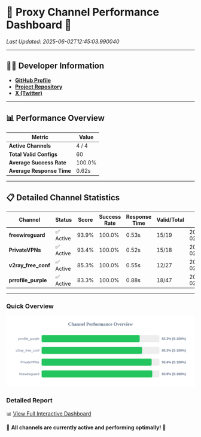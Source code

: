 # 🌟 Proxy Channel Performance Dashboard 🌟

_Last Updated: 2025-06-02T12:45:03.990040_

---

## 👩‍💻 Developer Information

- **[GitHub Profile](https://github.com/4n0nymou3)**  
- **[Project Repository](https://github.com/4n0nymou3/multi-proxy-config-fetcher)**  
- **[X (Twitter)](https://x.com/4n0nymou3)**  

---

## 📊 Performance Overview

| Metric                | Value       |
|-----------------------|-------------|
| **Active Channels**   | 4 / 4       |
| **Total Valid Configs** | 60          |
| **Average Success Rate** | 100.0%      |
| **Average Response Time** | 0.62s       |

---

## 📋 Detailed Channel Statistics

| Channel          | Status     | Score  | Success Rate | Response Time | Valid/Total | Last Success               |
|------------------|------------|--------|--------------|---------------|-------------|----------------------------|
| **freewireguard**  | ✅ Active  | 93.9%  | 100.0% | 0.53s         | 15/19       | 2025-06-02T12:45:03.988506 |
| **PrivateVPNs**  | ✅ Active  | 93.4%  | 100.0% | 0.52s         | 15/18       | 2025-06-02T12:45:03.430170 |
| **v2ray_free_conf**  | ✅ Active  | 85.3%  | 100.0% | 0.55s         | 12/27       | 2025-06-02T12:45:02.877594 |
| **prrofile_purple**  | ✅ Active  | 83.3%  | 100.0% | 0.88s         | 18/47       | 2025-06-02T12:45:02.264723 |

---

### Quick Overview
<div align="center">
  <a href="https://raw.githubusercontent.com/nullluser/NullRepo/refs/heads/main/assets/channel_stats_chart.svg">
    <img src="https://raw.githubusercontent.com/nullluser/NullRepo/refs/heads/main/assets/channel_stats_chart.svg" alt="Source Performance Statistics" width="800">
  </a>
</div>

### Detailed Report
📊 [View Full Interactive Dashboard](https://htmlpreview.github.io/?https://github.com/nullluser/NullRepo/blob/main/assets/performance_report.html)

🎉 **All channels are currently active and performing optimally!** 🎉
